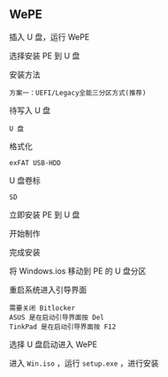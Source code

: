 ## WePE

插入 U 盘，运行 WePE

选择安装 PE 到 U 盘

安装方法

```
方案一：UEFI/Legacy全能三分区方式(推荐)
```

待写入 U 盘

```
U 盘
```

格式化

```
exFAT USB-HDD
```

U 盘卷标

```
SD
```

立即安装 PE 到 U 盘

开始制作 

完成安装 

将 Windows.ios 移动到 PE 的 U 盘分区

重启系统进入引导界面

```
需要关闭 Bitlocker
ASUS 是在启动引导界面按 Del 
TinkPad 是在启动引导界面按 F12 
```

选择 U 盘启动进入 WePE

进入 `Win.iso` ，运行 `setup.exe` ，进行安装